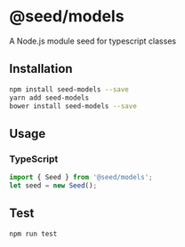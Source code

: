 # @seed/models
A Node.js module seed for typescript classes  
## Installation 
```sh
npm install seed-models --save
yarn add seed-models
bower install seed-models --save
```
## Usage
### TypeScript
```typescript
import { Seed } from '@seed/models';
let seed = new Seed();
```

## Test 
```sh
npm run test
```